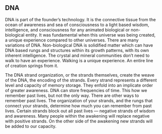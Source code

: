 ## DNA

DNA is part of the founder’s technology.
It is the connective tissue from the ocean of awareness and sea of consciousness to a light based wisdom,
intelligence,
and consciousness for any animated biological or non-biological entity.
It was fundamental when this universe was being created,
a unique experience compared to other universes.
There are many variations of DNA.
Non-biological DNA is solidified matter which can have DNA based rungs and structures within its growth patterns,
with its own inherent intelligence.
The crystal and mineral communities don’t need to walk to have an experience.
Walking is a unique experience.
An entire line of creation springs from it.

The DNA strand organization,
or the strands themselves,
create the weave of the DNA,
the encoding of the strands.
Every strand represents a different level and capacity of memory storage.
They enfold into an implicate order of greater awareness.
DNA can store frequencies of time.
This how we remember past lives,
but not the only way.
There are other ways to remember past lives.
The organization of your strands,
and the rungs that connect your strands,
determine how much you can remember from past lives.
Certain strands block out all past lives
&mdash;
negative strands of wisdom and awareness.
Many people within the awakening will replace negative with positive strands.
On the other side of the awakening new strands will be added to our capacity.
